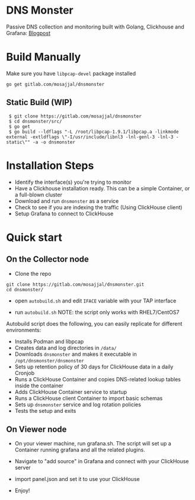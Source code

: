 # DNS Monster

Passive DNS collection and monitoring built with Golang, Clickhouse and Grafana: [Blogpost](https://blog.n0p.me/dnsmonster/)

# Build Manually

Make sure you have `libpcap-devel` package installed

`go get gitlab.com/mosajjal/dnsmonster`

## Static Build (WIP)

```
 $ git clone https://gitlab.com/mosajjal/dnsmonster
 $ cd dnsmonster/src/
 $ go get
 $ go build --ldflags "-L /root/libpcap-1.9.1/libpcap.a -linkmode external -extldflags \"-I/usr/include/libnl3 -lnl-genl-3 -lnl-3 -static\"" -a -o dnsmonster
```
# Installation Steps

* Identify the interface(s) you're trying to monitor
* Have a Clickhouse installation ready. This can be a simple Container, or a full-blown cluster
* Download and run `dnsmonster` as a service
* Check to see if you are indexing the traffic (Using ClickHouse client)
* Setup Grafana to connect to ClickHouse

# Quick start

## On the Collector node

* Clone the repo
```
git clone https://gitlab.com/mosajjal/dnsmonster.git
cd dnsmonster/
```

* open `autobuild.sh` and edit `IFACE` variable with your TAP interface 

* run `autobuild.sh` NOTE: the script only works with RHEL7/CentOS7

Autobuild script does the following, you can easily replicate for different environments:
 - Installs Podman and libpcap
 - Creates data and log directories in `/data/`
 - Downloads `dnsmonster` and makes it executable in `/opt/dnsmonster/dnsmonster`
 - Sets up retention policy of 30 days for ClickHouse data in a daily Cronjob
 - Runs a ClickHouse Container and copies DNS-related lookup tables inside the container
 - Adds ClickHouse Container service to startup
 - Runs a ClickHouse client Container to import basic schemas
 - Sets up `dnsmonster` service and log rotation policies 
 - Tests the setup and exits

## On Viewer node

* On your viewer machine, run grafana.sh. The script will set up a Container running grafana and all the related plugins.

* Navigate to "add source" in Grafana and connect with your ClickHouse server

* import panel.json and set it to use your ClickHouse

* Enjoy!

